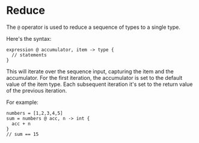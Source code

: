 # Reduce

The `@` operator is used to reduce a sequence of types to a single type.

Here's the syntax:

```
expression @ accumulator, item -> type {
  // statements
}
```

This will iterate over the sequence input, capturing the item and the accumulator. For the first iteration, the accumulator is set to the default value of the item type. Each subsequent iteration it's set to the return value of the previous iteration.

For example:

```
numbers = [1,2,3,4,5]
sum = numbers @ acc, n -> int {
  acc + n
}
// sum == 15
```
